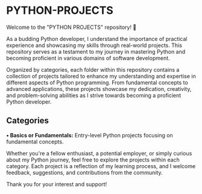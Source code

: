 # PYTHON-PROJECTS
Welcome to the "PYTHON PROJECTS" repository! 🐍

As a budding Python developer, I understand the importance of practical experience and showcasing my skills through real-world projects. This repository serves as a testament to my journey in mastering Python and becoming proficient in various domains of software development.

Organized by categories, each folder within this repository contains a collection of projects tailored to enhance my understanding and expertise in different aspects of Python programming. From fundamental concepts to advanced applications, these projects showcase my dedication, creativity, and problem-solving abilities as I strive towards becoming a proficient Python developer.

## Categories
**• Basics or Fundamentals:** Entry-level Python projects focusing on fundamental concepts.

Whether you're a fellow enthusiast, a potential employer, or simply curious about my Python journey, feel free to explore the projects within each category. Each project is a reflection of my learning process, and I welcome feedback, suggestions, and contributions from the community.

Thank you for your interest and support!
